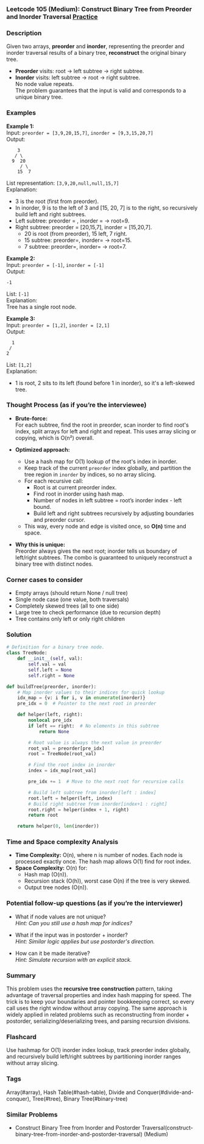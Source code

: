 ### Leetcode 105 (Medium): Construct Binary Tree from Preorder and Inorder Traversal [Practice](https://leetcode.com/problems/construct-binary-tree-from-preorder-and-inorder-traversal)

### Description  
Given two arrays, **preorder** and **inorder**, representing the preorder and inorder traversal results of a binary tree, **reconstruct** the original binary tree.  
- **Preorder** visits: root → left subtree → right subtree.
- **Inorder** visits: left subtree → root → right subtree.  
No node value repeats.  
The problem guarantees that the input is valid and corresponds to a unique binary tree.

### Examples  

**Example 1:**  
Input: `preorder = [3,9,20,15,7]`, `inorder = [9,3,15,20,7]`  
Output:  
```
    3
   / \
  9  20
     / \
    15  7
```
List representation: `[3,9,20,null,null,15,7]`  
Explanation:  
- 3 is the root (first from preorder).
- In inorder, 9 is to the left of 3 and [15, 20, 7] is to the right, so recursively build left and right subtrees.
- Left subtree: preorder = , inorder =  → root=9.
- Right subtree: preorder = [20,15,7], inorder = [15,20,7].
    - 20 is root (from preorder), 15 left, 7 right.
    - 15 subtree: preorder=, inorder= → root=15.
    - 7 subtree: preorder=, inorder= → root=7.

**Example 2:**  
Input: `preorder = [-1]`, `inorder = [-1]`  
Output:  
```
-1
```
List: `[-1]`  
Explanation:  
Tree has a single root node.

**Example 3:**  
Input: `preorder = [1,2]`, `inorder = [2,1]`  
Output:  
```
  1
 /
2
```
List: `[1,2]`  
Explanation:  
- 1 is root, 2 sits to its left (found before 1 in inorder), so it's a left-skewed tree.


### Thought Process (as if you’re the interviewee)  
- **Brute-force:**  
  For each subtree, find the root in preorder, scan inorder to find root's index, split arrays for left and right and repeat. This uses array slicing or copying, which is O(n²) overall.

- **Optimized approach:**  
  - Use a hash map for O(1) lookup of the root's index in inorder.
  - Keep track of the current `preorder` index globally, and partition the tree region in `inorder` by indices, so no array slicing.
  - For each recursive call:
    - Root is at current preorder index.
    - Find root in inorder using hash map.
    - Number of nodes in left subtree = root’s inorder index - left bound.
    - Build left and right subtrees recursively by adjusting boundaries and preorder cursor.
  - This way, every node and edge is visited once, so **O(n)** time and space.

- **Why this is unique:**  
  Preorder always gives the next root; inorder tells us boundary of left/right subtrees. The combo is guaranteed to uniquely reconstruct a binary tree with distinct nodes.

### Corner cases to consider  
- Empty arrays (should return None / null tree)
- Single node case (one value, both traversals)
- Completely skewed trees (all to one side)
- Large tree to check performance (due to recursion depth)
- Tree contains only left or only right children

### Solution

```python
# Definition for a binary tree node.
class TreeNode:
    def __init__(self, val):
        self.val = val
        self.left = None
        self.right = None

def buildTree(preorder, inorder):
    # Map inorder values to their indices for quick lookup
    idx_map = {v: i for i, v in enumerate(inorder)}
    pre_idx = 0  # Pointer to the next root in preorder

    def helper(left, right):
        nonlocal pre_idx
        if left == right:  # No elements in this subtree
            return None

        # Root value is always the next value in preorder
        root_val = preorder[pre_idx]
        root = TreeNode(root_val)

        # Find the root index in inorder
        index = idx_map[root_val]

        pre_idx += 1  # Move to the next root for recursive calls

        # Build left subtree from inorder[left : index]
        root.left = helper(left, index)
        # Build right subtree from inorder[index+1 : right]
        root.right = helper(index + 1, right)
        return root

    return helper(0, len(inorder))
```

### Time and Space complexity Analysis  

- **Time Complexity:** O(n), where n is number of nodes. Each node is processed exactly once. The hash map allows O(1) find for root index.
- **Space Complexity:** O(n) for:
  - Hash map (O(n)).
  - Recursion stack (O(h)), worst case O(n) if the tree is very skewed.
  - Output tree nodes (O(n)).

### Potential follow-up questions (as if you’re the interviewer)  

- What if node values are not unique?  
  *Hint: Can you still use a hash map for indices?*

- What if the input was in postorder + inorder?  
  *Hint: Similar logic applies but use postorder's direction.*

- How can it be made iterative?  
  *Hint: Simulate recursion with an explicit stack.*

### Summary
This problem uses the **recursive tree construction** pattern, taking advantage of traversal properties and index hash mapping for speed. The trick is to keep your boundaries and pointer bookkeeping correct, so every call uses the right window without array copying. The same approach is widely applied in related problems such as reconstructing from inorder + postorder, serializing/deserializing trees, and parsing recursion divisions.


### Flashcard
Use hashmap for O(1) inorder index lookup, track preorder index globally, and recursively build left/right subtrees by partitioning inorder ranges without array slicing.

### Tags
Array(#array), Hash Table(#hash-table), Divide and Conquer(#divide-and-conquer), Tree(#tree), Binary Tree(#binary-tree)

### Similar Problems
- Construct Binary Tree from Inorder and Postorder Traversal(construct-binary-tree-from-inorder-and-postorder-traversal) (Medium)